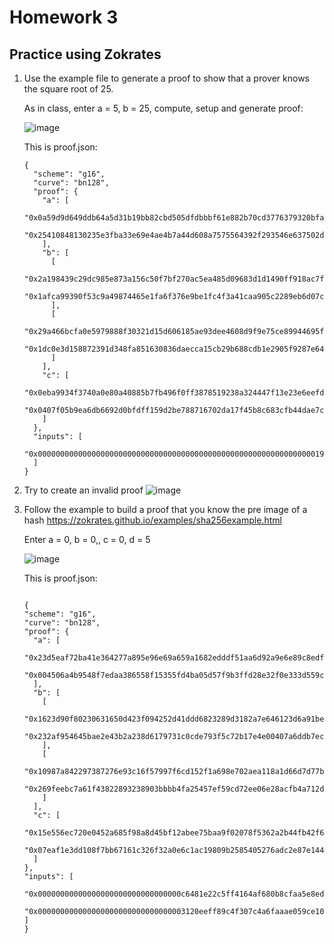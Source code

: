 # Homework 3

## Practice using Zokrates

1.  Use the example file to generate a proof to show that a prover knows the square root of 25.

    As in class, enter a = 5, b = 25, compute, setup and generate proof:

    ![image](https://github.com/BigBangInfinity/Encode_ZKBootcamp_Homework/assets/37957341/822d5101-07b3-42b5-9d82-167e0d94a786)

    This is proof.json:

    ```
    {
      "scheme": "g16",
      "curve": "bn128",
      "proof": {
        "a": [
          "0x0a59d9d649ddb64a5d31b19bb82cbd505dfdbbbf61e882b70cd3776379320bfa",
          "0x25410848130235e3fba33e69e4ae4b7a44d608a7575564392f293546e637502d"
        ],
        "b": [
          [
            "0x2a198439c29dc985e873a156c50f7bf270ac5ea485d09683d1d1490ff918ac7f",
            "0x1afca99390f53c9a49874465e1fa6f376e9be1fc4f3a41caa905c2289eb6d07c"
          ],
          [
            "0x29a466bcfa0e5979888f30321d15d606185ae93dee4608d9f9e75ce89944695f",
            "0x1dc0e3d158872391d348fa851630836daecca15cb29b688cdb1e2905f9287e64"
          ]
        ],
        "c": [
          "0x0eba9934f3740a0e80a40885b7fb496f0ff3878519238a324447f13e23e6eefd",
          "0x0407f05b9ea6db6692d0bfdff159d2be788716702da17f45b8c683cfb44dae7c"
        ]
      },
      "inputs": [
        "0x0000000000000000000000000000000000000000000000000000000000000019"
      ]
    }
    ```

2.  Try to create an invalid proof
    ![image](https://github.com/BigBangInfinity/Encode_ZKBootcamp_Homework/assets/37957341/5e86bde1-2108-48ee-9970-89d6f7edcb99)
3.  Follow the example to build a proof that you know the pre image of a hash https://zokrates.github.io/examples/sha256example.html

    Enter a = 0, b = 0,, c = 0, d = 5 

    ![image](https://github.com/BigBangInfinity/Encode_ZKBootcamp_Homework/assets/37957341/5ccc24e1-6e49-41de-bedc-32c32d1c1285)

    This is proof.json:

    ```

    {
    "scheme": "g16",
    "curve": "bn128",
    "proof": {
      "a": [
        "0x23d5eaf72ba41e364277a895e96e69a659a1682edddf51aa6d92a9e6e89c8edf",
        "0x004506a4b9548f7edaa386558f15355fd4ba05d57f9b3ffd28e32f0e333d559c"
      ],
      "b": [
        [
          "0x1623d90f80230631650d423f094252d41ddd6823289d3182a7e646123d6a91be",
          "0x232af954645bae2e43b2a238d6179731c0cde793f5c72b17e4e00407a6ddb7ec"
        ],
        [
          "0x10987a842297387276e93c16f57997f6cd152f1a698e702aea118a1d66d7d77b",
          "0x269feebc7a61f43822893238903bbbb4fa25457ef59cd72ee06e28acfb4a712d"
        ]
      ],
      "c": [
        "0x15e556ec720e0452a685f98a8d45bf12abee75baa9f02078f5362a2b44fb42f6",
        "0x07eaf1e3dd108f7bb67161c326f32a0e6c1ac19809b2585405276adc2e87e144"
      ]
    },
    "inputs": [
      "0x00000000000000000000000000000000c6481e22c5ff4164af680b8cfaa5e8ed",
      "0x000000000000000000000000000000003120eeff89c4f307c4a6faaae059ce10"
    ]
    }
    ```

